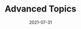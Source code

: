 ---
title: "Advanced Topics"
linkTitle: "Advanced Topics"
weight: 3
date: 2021-07-31
description: >
    Detailed use case of SpaceONE
---